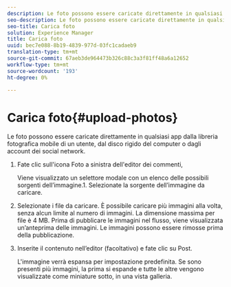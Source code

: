 ```yaml
---
description: Le foto possono essere caricate direttamente in qualsiasi app dalla libreria fotografica mobile di un utente, dal disco rigido del computer o dagli account dei social network.
seo-description: Le foto possono essere caricate direttamente in qualsiasi app dalla libreria fotografica mobile di un utente, dal disco rigido del computer o dagli account dei social network.
seo-title: Carica foto
solution: Experience Manager
title: Carica foto
uuid: bec7e088-8b19-4839-977d-03fc1cadaeb9
translation-type: tm+mt
source-git-commit: 67aeb3de964473b326c88c3a3f81ff48a6a12652
workflow-type: tm+mt
source-wordcount: '193'
ht-degree: 0%

---
```



# Carica foto{#upload-photos}

Le foto possono essere caricate direttamente in qualsiasi app dalla libreria fotografica mobile di un utente, dal disco rigido del computer o dagli account dei social network.

1. Fate clic sull&#39;icona Foto a sinistra dell&#39;editor dei commenti,

   Viene visualizzato un selettore modale con un elenco delle possibili sorgenti dell’immagine.1. Selezionate la sorgente dell’immagine da caricare.
1. Selezionate i file da caricare. È possibile caricare più immagini alla volta, senza alcun limite al numero di immagini. La dimensione massima per file è 4 MB. Prima di pubblicare le immagini nel flusso, viene visualizzata un’anteprima delle immagini. Le immagini possono essere rimosse prima della pubblicazione.
1. Inserite il contenuto nell’editor (facoltativo) e fate clic su Post.

   L&#39;immagine verrà espansa per impostazione predefinita. Se sono presenti più immagini, la prima si espande e tutte le altre vengono visualizzate come miniature sotto, in una vista galleria.